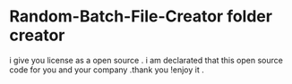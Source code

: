 # Random-Batch-File-Creator folder creator 

i give you license as a open source . i am declarated that this open source code for you and your company .thank you !enjoy it .
